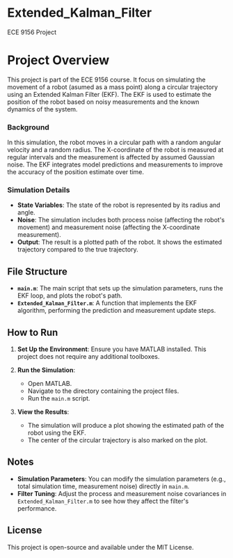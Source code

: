 # Extended_Kalman_Filter
ECE 9156 Project

# Project Overview

This project is part of the ECE 9156 course. It focus on simulating the movement of a robot (asumed as a mass point) along a circular trajectory using an Extended Kalman Filter (EKF). The EKF is used to estimate the position of the robot based on noisy measurements and the known dynamics of the system.

### Background

In this simulation, the robot moves in a circular path with a random angular velocity and a random radius. The X-coordinate of the robot is measured at regular intervals and the measurement is affected by assumed Gaussian noise. The EKF integrates model predictions and measurements to improve the accuracy of the position estimate over time.

### Simulation Details

- **State Variables**: The state of the robot is represented by its radius and angle.
- **Noise**: The simulation includes both process noise (affecting the robot's movement) and measurement noise (affecting the X-coordinate measurement).
- **Output**: The result is a plotted path of the robot. It shows the estimated trajectory compared to the true trajectory.

## File Structure

- **`main.m`**: The main script that sets up the simulation parameters, runs the EKF loop, and plots the robot's path.
- **`Extended_Kalman_Filter.m`**: A function that implements the EKF algorithm, performing the prediction and measurement update steps.

## How to Run

1. **Set Up the Environment**: Ensure you have MATLAB installed. This project does not require any additional toolboxes.

2. **Run the Simulation**:
   - Open MATLAB.
   - Navigate to the directory containing the project files.
   - Run the `main.m` script.

3. **View the Results**:
   - The simulation will produce a plot showing the estimated path of the robot using the EKF.
   - The center of the circular trajectory is also marked on the plot.

## Notes

- **Simulation Parameters**: You can modify the simulation parameters (e.g., total simulation time, measurement noise) directly in `main.m`.
- **Filter Tuning**: Adjust the process and measurement noise covariances in `Extended_Kalman_Filter.m` to see how they affect the filter's performance.

## License

This project is open-source and available under the MIT License.
